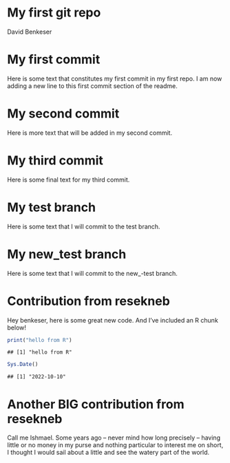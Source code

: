 My first git repo
================
David Benkeser

# My first commit

Here is some text that constitutes my first commit in my first repo. I
am now adding a new line to this first commit section of the readme.

# My second commit

Here is more text that will be added in my second commit.

# My third commit

Here is some final text for my third commit.

# My test branch

Here is some text that I will commit to the test branch.

# My new_test branch

Here is some text that I will commit to the new\_-test branch.

# Contribution from resekneb

Hey benkeser, here is some great new code. And I’ve included an R chunk
below!

``` r
print("hello from R")
```

    ## [1] "hello from R"

``` r
Sys.Date()
```

    ## [1] "2022-10-10"

# Another BIG contribution from resekneb

Call me Ishmael. Some years ago – never mind how long precisely – having
little or no money in my purse and nothing particular to interest me on
short, I thought I would sail about a little and see the watery part of
the world.
